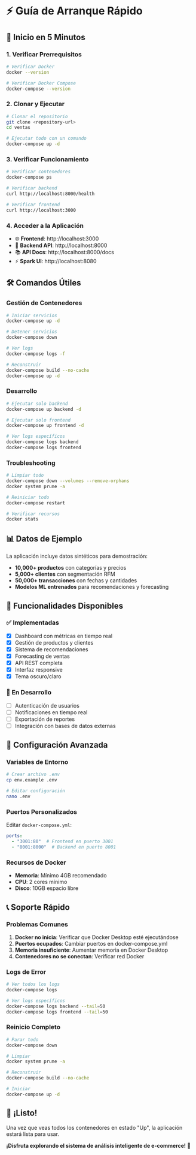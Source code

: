 # ⚡ Guía de Arranque Rápido

## 🚀 Inicio en 5 Minutos

### 1. Verificar Prerrequisitos

```bash
# Verificar Docker
docker --version

# Verificar Docker Compose
docker-compose --version
```

### 2. Clonar y Ejecutar

```bash
# Clonar el repositorio
git clone <repository-url>
cd ventas

# Ejecutar todo con un comando
docker-compose up -d
```

### 3. Verificar Funcionamiento

```bash
# Verificar contenedores
docker-compose ps

# Verificar backend
curl http://localhost:8000/health

# Verificar frontend
curl http://localhost:3000
```

### 4. Acceder a la Aplicación

- 🌐 **Frontend**: http://localhost:3000
- 🔧 **Backend API**: http://localhost:8000
- 📚 **API Docs**: http://localhost:8000/docs
- ⚡ **Spark UI**: http://localhost:8080

## 🛠️ Comandos Útiles

### Gestión de Contenedores

```bash
# Iniciar servicios
docker-compose up -d

# Detener servicios
docker-compose down

# Ver logs
docker-compose logs -f

# Reconstruir
docker-compose build --no-cache
docker-compose up -d
```

### Desarrollo

```bash
# Ejecutar solo backend
docker-compose up backend -d

# Ejecutar solo frontend
docker-compose up frontend -d

# Ver logs específicos
docker-compose logs backend
docker-compose logs frontend
```

### Troubleshooting

```bash
# Limpiar todo
docker-compose down --volumes --remove-orphans
docker system prune -a

# Reiniciar todo
docker-compose restart

# Verificar recursos
docker stats
```

## 📊 Datos de Ejemplo

La aplicación incluye datos sintéticos para demostración:

- **10,000+ productos** con categorías y precios
- **5,000+ clientes** con segmentación RFM
- **50,000+ transacciones** con fechas y cantidades
- **Modelos ML entrenados** para recomendaciones y forecasting

## 🎯 Funcionalidades Disponibles

### ✅ Implementadas

- [x] Dashboard con métricas en tiempo real
- [x] Gestión de productos y clientes
- [x] Sistema de recomendaciones
- [x] Forecasting de ventas
- [x] API REST completa
- [x] Interfaz responsive
- [x] Tema oscuro/claro

### 🚧 En Desarrollo

- [ ] Autenticación de usuarios
- [ ] Notificaciones en tiempo real
- [ ] Exportación de reportes
- [ ] Integración con bases de datos externas

## 🔧 Configuración Avanzada

### Variables de Entorno

```bash
# Crear archivo .env
cp env.example .env

# Editar configuración
nano .env
```

### Puertos Personalizados

Editar `docker-compose.yml`:

```yaml
ports:
  - "3001:80"  # Frontend en puerto 3001
  - "8001:8000"  # Backend en puerto 8001
```

### Recursos de Docker

- **Memoria**: Mínimo 4GB recomendado
- **CPU**: 2 cores mínimo
- **Disco**: 10GB espacio libre

## 📞 Soporte Rápido

### Problemas Comunes

1. **Docker no inicia**: Verificar que Docker Desktop esté ejecutándose
2. **Puertos ocupados**: Cambiar puertos en docker-compose.yml
3. **Memoria insuficiente**: Aumentar memoria en Docker Desktop
4. **Contenedores no se conectan**: Verificar red Docker

### Logs de Error

```bash
# Ver todos los logs
docker-compose logs

# Ver logs específicos
docker-compose logs backend --tail=50
docker-compose logs frontend --tail=50
```

### Reinicio Completo

```bash
# Parar todo
docker-compose down

# Limpiar
docker system prune -a

# Reconstruir
docker-compose build --no-cache

# Iniciar
docker-compose up -d
```

## 🎉 ¡Listo!

Una vez que veas todos los contenedores en estado "Up", la aplicación estará lista para usar.

**¡Disfruta explorando el sistema de análisis inteligente de e-commerce!** 🚀
